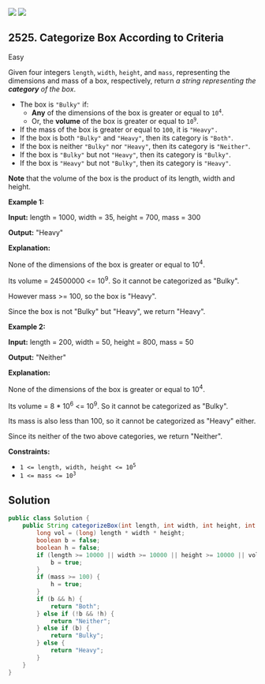 [![](https://img.shields.io/github/stars/javadev/LeetCode-in-Java?label=Stars&style=flat-square)](https://github.com/javadev/LeetCode-in-Java)
[![](https://img.shields.io/github/forks/javadev/LeetCode-in-Java?label=Fork%20me%20on%20GitHub%20&style=flat-square)](https://github.com/javadev/LeetCode-in-Java/fork)

## 2525\. Categorize Box According to Criteria

Easy

Given four integers `length`, `width`, `height`, and `mass`, representing the dimensions and mass of a box, respectively, return _a string representing the **category** of the box_.

*   The box is `"Bulky"` if:
    *   **Any** of the dimensions of the box is greater or equal to <code>10<sup>4</sup></code>.
    *   Or, the **volume** of the box is greater or equal to <code>10<sup>9</sup></code>.
*   If the mass of the box is greater or equal to `100`, it is `"Heavy".`
*   If the box is both `"Bulky"` and `"Heavy"`, then its category is `"Both"`.
*   If the box is neither `"Bulky"` nor `"Heavy"`, then its category is `"Neither"`.
*   If the box is `"Bulky"` but not `"Heavy"`, then its category is `"Bulky"`.
*   If the box is `"Heavy"` but not `"Bulky"`, then its category is `"Heavy"`.

**Note** that the volume of the box is the product of its length, width and height.

**Example 1:**

**Input:** length = 1000, width = 35, height = 700, mass = 300

**Output:** "Heavy"

**Explanation:** 

None of the dimensions of the box is greater or equal to 10<sup>4</sup>.

Its volume = 24500000 <= 10<sup>9</sup>. So it cannot be categorized as "Bulky". 

However mass >= 100, so the box is "Heavy". 

Since the box is not "Bulky" but "Heavy", we return "Heavy".

**Example 2:**

**Input:** length = 200, width = 50, height = 800, mass = 50

**Output:** "Neither"

**Explanation:** 

None of the dimensions of the box is greater or equal to 10<sup>4</sup>. 

Its volume = 8 \* 10<sup>6</sup> <= 10<sup>9</sup>. So it cannot be categorized as "Bulky". 

Its mass is also less than 100, so it cannot be categorized as "Heavy" either. 

Since its neither of the two above categories, we return "Neither".

**Constraints:**

*   <code>1 <= length, width, height <= 10<sup>5</sup></code>
*   <code>1 <= mass <= 10<sup>3</sup></code>

## Solution

```java
public class Solution {
    public String categorizeBox(int length, int width, int height, int mass) {
        long vol = (long) length * width * height;
        boolean b = false;
        boolean h = false;
        if (length >= 10000 || width >= 10000 || height >= 10000 || vol >= 1000000000) {
            b = true;
        }
        if (mass >= 100) {
            h = true;
        }
        if (b && h) {
            return "Both";
        } else if (!b && !h) {
            return "Neither";
        } else if (b) {
            return "Bulky";
        } else {
            return "Heavy";
        }
    }
}
```